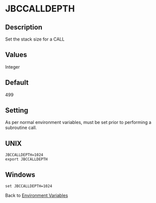 # JBCCALLDEPTH

<PageHeader />

## Description

Set the stack size for a CALL

## Values

Integer

## Default

499

## Setting

As per normal environment variables, must be set prior to performing a subroutine call.

## UNIX

```
JBCCALLDEPTH=1024
export JBCCALLDEPTH
```

## Windows

```
set JBCCALLDEPTH=1024
```

Back to [Environment Variables](./../README.md)

<PageFooter />
